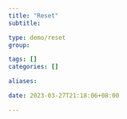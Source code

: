 ```yaml
---
title: "Reset"
subtitle:

type: demo/reset
group:

tags: []
categories: []

aliases:

date: 2023-03-27T21:18:06+08:00

---
```


